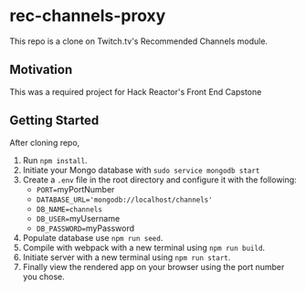 # rec-channels-proxy
This repo is a clone on Twitch.tv's Recommended Channels module.

## Motivation
This was a required project for Hack Reactor's Front End Capstone

## Getting Started
After cloning repo,
1. Run `npm install`.
2. Initiate your Mongo database with `sudo service mongodb start`
3. Create a `.env` file in the root directory and configure it with the following:
    * `PORT=`myPortNumber
    * `DATABASE_URL='mongodb://localhost/channels'`
    * `DB_NAME=channels`
    * `DB_USER=`myUsername
    * `DB_PASSWORD=`myPassword
4. Populate database use `npm run seed`.
5. Compile with webpack with a new terminal using `npm run build`.
6. Initiate server with a new terminal using `npm run start`.
7. Finally view the rendered app on your browser using the port number you chose.
